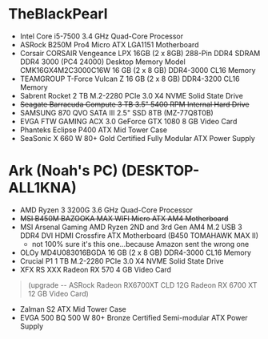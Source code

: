 
# TheBlackPearl
* Intel Core i5-7500 3.4 GHz Quad-Core Processor
* ASRock B250M Pro4 Micro ATX LGA1151 Motherboard
* Corsair CORSAIR Vengeance LPX 16GB (2 x 8GB) 288-Pin DDR4 SDRAM DDR4 3000 (PC4 24000) Desktop Memory Model CMK16GX4M2C3000C16W 16 GB (2 x 8 GB) DDR4-3000 CL16 Memory
* TEAMGROUP T-Force Vulcan Z 16 GB (2 x 8 GB) DDR4-3200 CL16 Memory
* Sabrent Rocket 2 TB M.2-2280 PCIe 3.0 X4 NVME Solid State Drive
* ~~Seagate Barracuda Compute 3 TB 3.5" 5400 RPM Internal Hard Drive~~
* SAMSUNG 870 QVO SATA III 2.5" SSD 8TB (MZ-77Q8T0B)
* EVGA FTW GAMING ACX 3.0 GeForce GTX 1080 8 GB Video Card
* Phanteks Eclipse P400 ATX Mid Tower Case
* SeaSonic X 660 W 80+ Gold Certified Fully Modular ATX Power Supply

# Ark (Noah's PC) (DESKTOP-ALL1KNA)
* AMD Ryzen 3 3200G 3.6 GHz Quad-Core Processor
* ~~MSI B450M BAZOOKA MAX WIFI Micro ATX AM4 Motherboard~~
* MSI Arsenal Gaming AMD Ryzen 2ND and 3rd Gen AM4 M.2 USB 3 DDR4 DVI HDMI Crossfire ATX Motherboard (B450 TOMAHAWK MAX II)
  * not 100% sure it's this one...because Amazon sent the wrong one 
* OLOy MD4U083016BGDA 16 GB (2 x 8 GB) DDR4-3000 CL16 Memory
* Crucial P1 1 TB M.2-2280 PCIe 3.0 X4 NVME Solid State Drive
* XFX RS XXX Radeon RX 570 4 GB Video Card
> (upgrade -- ASRock Radeon RX6700XT CLD 12G Radeon RX 6700 XT 12 GB Video Card)
* Zalman S2 ATX Mid Tower Case
* EVGA 500 BQ 500 W 80+ Bronze Certified Semi-modular ATX Power Supply